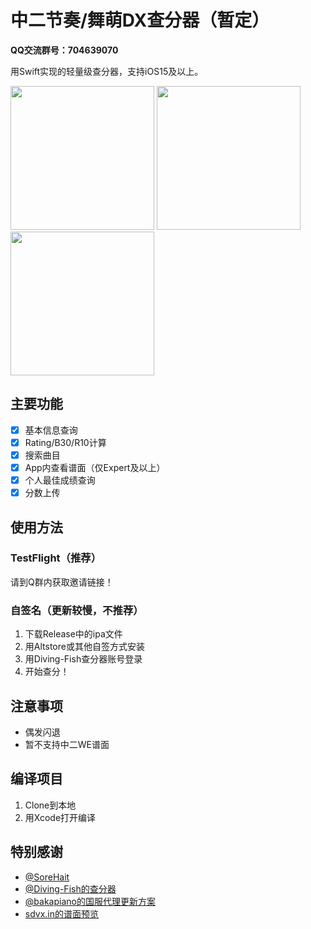 # 中二节奏/舞萌DX查分器（暂定）
**QQ交流群号：704639070**

用Swift实现的轻量级查分器，支持iOS15及以上。

<p>
<img src="https://raw.githubusercontent.com/Louiswu2011/chafenqi/main/Screenshot/newHome.PNG" width="230">
<img src="https://raw.githubusercontent.com/Louiswu2011/chafenqi/main/Screenshot/ratingDetail.PNG" width="230">
<img src="https://raw.githubusercontent.com/Louiswu2011/chafenqi/main/Screenshot/newRecent.PNG" width="230">
  </p>

## 主要功能
- [x] 基本信息查询
- [x] Rating/B30/R10计算
- [x] 搜索曲目
- [x] App内查看谱面（仅Expert及以上）
- [x] 个人最佳成绩查询
- [x] 分数上传
## 使用方法
### TestFlight（推荐）
请到Q群内获取邀请链接！
### 自签名（更新较慢，不推荐）
1. 下载Release中的ipa文件
2. 用Altstore或其他自签方式安装
3. 用Diving-Fish查分器账号登录
4. 开始查分！
## 注意事项
- 偶发闪退
- 暂不支持中二WE谱面
## 编译项目
1. Clone到本地
2. 用Xcode打开编译
## 特别感谢
- [@SoreHait](https://github.com/SoreHait)
- [@Diving-Fish的查分器](https://github.com/Diving-Fish/maimaidx-prober)
- [@bakapiano的国服代理更新方案](https://github.com/bakapiano/maimaidx-prober-proxy-updater)
- [sdvx.in的谱面预览](https://sdvx.in)
